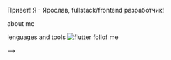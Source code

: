 Привет! Я - Ярослав, fullstack/frontend разработчик!

about me

lenguages and tools
![flutter](https://img.shields.io/badge/black?style=for-the-badge&logo=javaScript)
follof me







<!-- 
### Hi there 👋

<!--
**Sinfulk/Sinfulk** is a ✨ _special_ ✨ repository because its `README.md` (this file) appears on your GitHub profile.

Here are some ideas to get you started:

- 🔭 I’m currently working on ...
- 🌱 I’m currently learning ...
- 👯 I’m looking to collaborate on ...
- 🤔 I’m looking for help with ...
- 💬 Ask me about ...
- 📫 How to reach me: ...
- 😄 Pronouns: ...
- ⚡ Fun fact: ...
--> -->
